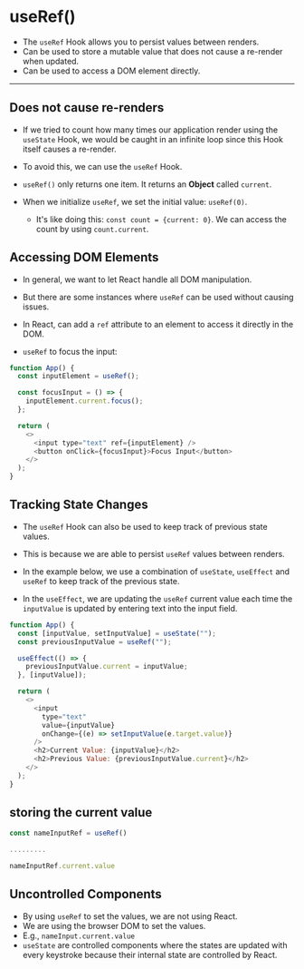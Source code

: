 # useRef()

- The `useRef` Hook allows you to persist values between renders.
- Can be used to store a mutable value that does not cause a re-render when updated.
- Can be used to access a DOM element directly.

---

## Does not cause re-renders

- If we tried to count how many times our application render using the `useState` Hook, we would be caught in an infinite loop since this Hook itself causes a re-render.
- To avoid this, we can use the `useRef` Hook.
- `useRef()` only returns one item. It returns an **Object** called `current`.

- When we initialize `useRef`, we set the initial value: `useRef(0)`.
  - It's like doing this: `const count = {current: 0}`. We can access the count by using `count.current`.

## Accessing DOM Elements

- In general, we want to let React handle all DOM manipulation.
- But there are some instances where `useRef` can be used without causing issues.
- In React, can add a `ref` attribute to an element to access it directly in the DOM.

- `useRef` to focus the input:

```js
function App() {
  const inputElement = useRef();

  const focusInput = () => {
    inputElement.current.focus();
  };

  return (
    <>
      <input type="text" ref={inputElement} />
      <button onClick={focusInput}>Focus Input</button>
    </>
  );
}
```

## Tracking State Changes

- The `useRef` Hook can also be used to keep track of previous state values.
- This is because we are able to persist `useRef` values between renders.

- In the example below, we use a combination of `useState`, `useEffect` and `useRef` to keep track of the previous state.
- In the `useEffect`, we are updating the `useRef` current value each time the `inputValue` is updated by entering text into the input field.

```js
function App() {
  const [inputValue, setInputValue] = useState("");
  const previousInputValue = useRef("");

  useEffect(() => {
    previousInputValue.current = inputValue;
  }, [inputValue]);

  return (
    <>
      <input
        type="text"
        value={inputValue}
        onChange={(e) => setInputValue(e.target.value)}
      />
      <h2>Current Value: {inputValue}</h2>
      <h2>Previous Value: {previousInputValue.current}</h2>
    </>
  );
}
```

## storing the current value

```js
const nameInputRef = useRef()

.........

nameInputRef.current.value
```

## Uncontrolled Components

- By using `useRef` to set the values, we are not using React.
- We are using the browser DOM to set the values.
- E.g., `nameInput.current.value`
- `useState` are controlled components where the states are updated with every keystroke because their internal state are controlled by React.
